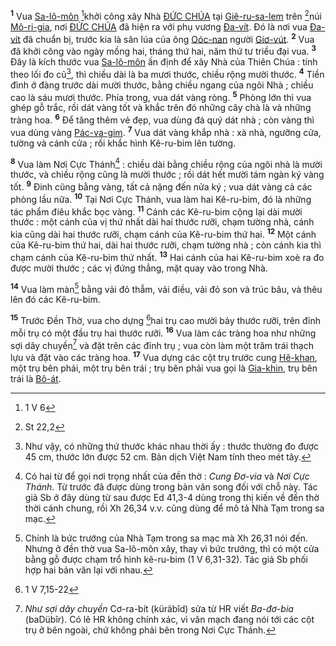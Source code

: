 <sup><b>1</b></sup> Vua [Sa-lô-môn]() [^1@-376627af-a169-45bb-9a70-579f33c98e91]khởi công xây Nhà [ĐỨC CHÚA]() tại [Giê-ru-sa-lem]() trên [^2@-376627af-a169-45bb-9a70-579f33c98e91]núi [Mô-ri-gia](), nơi [ĐỨC CHÚA]() đã hiện ra với phụ vương [Đa-vít](). Đó là nơi vua [Đa-vít]() đã chuẩn bị, trước kia là sân lúa của ông [Oóc-nan]() người [Giơ-vút](). <sup><b>2</b></sup> Vua đã khởi công vào ngày mồng hai, tháng thứ hai, năm thứ tư triều đại vua. <sup><b>3</b></sup> Đây là kích thước vua [Sa-lô-môn]() ấn định để xây Nhà của Thiên Chúa : tính theo lối đo cũ[^1-376627af-a169-45bb-9a70-579f33c98e91], thì chiều dài là ba mươi thước, chiều rộng mười thước. <sup><b>4</b></sup> Tiền đình ở đàng trước dài mười thước, bằng chiều ngang của ngôi Nhà ; chiều cao là sáu mươi thước. Phía trong, vua dát vàng ròng. <sup><b>5</b></sup> Phòng lớn thì vua ghép gỗ trắc, rồi dát vàng tốt và khắc trên đó những cây chà là và những tràng hoa. <sup><b>6</b></sup> Để tăng thêm vẻ đẹp, vua dùng đá quý dát nhà ; còn vàng thì vua dùng vàng [Pác-va-gim](). <sup><b>7</b></sup> Vua dát vàng khắp nhà : xà nhà, ngưỡng cửa, tường và cánh cửa ; rồi khắc hình Kê-ru-bim lên tường.

<sup><b>8</b></sup> Vua làm Nơi Cực Thánh[^2-376627af-a169-45bb-9a70-579f33c98e91] : chiều dài bằng chiều rộng của ngôi nhà là mười thước, và chiều rộng cũng là mười thước ; rồi dát hết mười tám ngàn ký vàng tốt. <sup><b>9</b></sup> Đinh cũng bằng vàng, tất cả nặng đến nửa ký ; vua dát vàng cả các phòng lầu nữa. <sup><b>10</b></sup> Tại Nơi Cực Thánh, vua làm hai Kê-ru-bim, đó là những tác phẩm điêu khắc bọc vàng. <sup><b>11</b></sup> Cánh các Kê-ru-bim cộng lại dài mười thước : một cánh của vị thứ nhất dài hai thước rưỡi, chạm tường nhà, cánh kia cũng dài hai thước rưỡi, chạm cánh của Kê-ru-bim thứ hai. <sup><b>12</b></sup> Một cánh của Kê-ru-bim thứ hai, dài hai thước rưỡi, chạm tường nhà ; còn cánh kia thì chạm cánh của Kê-ru-bim thứ nhất. <sup><b>13</b></sup> Hai cánh của hai Kê-ru-bim xoè ra đo được mười thước ; các vị đứng thẳng, mặt quay vào trong Nhà.

<sup><b>14</b></sup> Vua làm màn[^3-376627af-a169-45bb-9a70-579f33c98e91] bằng vải đỏ thẫm, vải điều, vải đỏ son và trúc bâu, và thêu lên đó các Kê-ru-bim.

<sup><b>15</b></sup> Trước Đền Thờ, vua cho dựng [^3@-376627af-a169-45bb-9a70-579f33c98e91]hai trụ cao mười bảy thước rưỡi, trên đỉnh mỗi trụ có một đầu trụ hai thước rưỡi. <sup><b>16</b></sup> Vua làm các tràng hoa như những sợi dây chuyền[^4-376627af-a169-45bb-9a70-579f33c98e91] và đặt trên các đỉnh trụ ; vua còn làm một trăm trái thạch lựu và đặt vào các tràng hoa. <sup><b>17</b></sup> Vua dựng các cột trụ trước cung [Hê-khan](), một trụ bên phải, một trụ bên trái ; trụ bên phải vua gọi là [Gia-khin](), trụ bên trái là [Bô-át]().

[^1-376627af-a169-45bb-9a70-579f33c98e91]: Như vậy, có những thứ thước khác nhau thời ấy : thước thường đo được 45 cm, thước lớn được 52 cm. Bản dịch Việt Nam tính theo mét tây.
[^2-376627af-a169-45bb-9a70-579f33c98e91]: Có hai từ để gọi nơi trọng nhất của đền thờ : *Cung Đơ-via* và *Nơi Cực Thánh*. Từ trước đã được dùng trong bản văn song đối với chỗ này. Tác giả Sb ở đây dùng từ sau được Ed 41,3-4 dùng trong thị kiến về đền thờ thời cánh chung, rồi Xh 26,34 v.v. cũng dùng để mô tả Nhà Tạm trong sa mạc.
[^3-376627af-a169-45bb-9a70-579f33c98e91]: Chính là bức trướng của Nhà Tạm trong sa mạc mà Xh 26,31 nói đến. Nhưng ở đền thờ vua Sa-lô-môn xây, thay vì bức trướng, thì có một cửa bằng gỗ được chạm trổ hình kê-ru-bim (1 V 6,31-32). Tác giả Sb phối hợp hai bản văn lại với nhau.
[^4-376627af-a169-45bb-9a70-579f33c98e91]: *Như sợi dây chuyền* Cơ-ra-bít (küräbîd) sửa từ HR viết *Ba-đơ-bia* (baDübîr). Có lẽ HR không chính xác, vì văn mạch đang nói tới các cột trụ ở bên ngoài, chứ không phải bên trong Nơi Cực Thánh.
[^1@-376627af-a169-45bb-9a70-579f33c98e91]: 1 V 6
[^2@-376627af-a169-45bb-9a70-579f33c98e91]: St 22,2
[^3@-376627af-a169-45bb-9a70-579f33c98e91]: 1 V 7,15-22